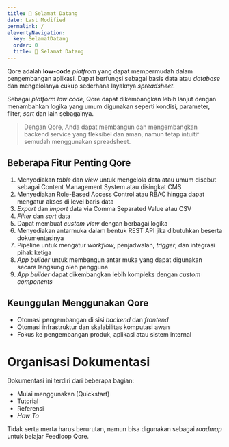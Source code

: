 ```yaml
---
title: 🤝 Selamat Datang
date: Last Modified
permalink: /
eleventyNavigation:
  key: SelamatDatang
  order: 0
  title: 🤝 Selamat Datang
---
```


Qore adalah **low-code** _platfrom_ yang dapat mempermudah dalam pengembangan aplikasi. Dapat berfungsi sebagai basis data atau _database_ dan mengelolanya cukup sederhana layaknya _spreadsheet_.

Sebagai _platform_ _low code_, Qore dapat dikembangkan lebih lanjut dengan menambahkan logika yang umum digunakan seperti kondisi, parameter, filter, _sort_ dan lain sebagainya.

> Dengan Qore, Anda dapat membangun dan mengembangkan backend service yang fleksibel dan aman, namun tetap intuitif semudah menggunakan spreadsheet.

## Beberapa Fitur Penting Qore

1. Menyediakan _table_ dan _view_ untuk mengelola data atau umum disebut sebagai Content Management System atau disingkat CMS
2. Menyediakan Role-Based Access Control atau RBAC hingga dapat mengatur akses di level baris data
3. _Export_ dan _import_ data via Comma Separated Value atau CSV
4. _Filter_ dan _sort_ data
5. Dapat membuat _custom view_ dengan berbagai logika
6. Menyediakan antarmuka dalam bentuk REST API jika dibutuhkan beserta dokumentasinya
7. Pipeline untuk mengatur _workflow_, penjadwalan, _trigger_, dan integrasi pihak ketiga
8. _App builder_ untuk membangun antar muka yang dapat digunakan secara langsung oleh pengguna
9. _App builder_ dapat dikembangkan lebih kompleks dengan _custom components_

## Keunggulan Menggunakan Qore

- Otomasi pengembangan di sisi _backend_ dan _frontend_
- Otomasi infrastruktur dan skalabilitas komputasi awan
- Fokus ke pengembangan produk, aplikasi atau sistem internal

# Organisasi Dokumentasi

Dokumentasi ini terdiri dari beberapa bagian:

- Mulai menggunakan (Quickstart)
- Tutorial
- Referensi
- _How To_

Tidak serta merta harus berurutan, namun bisa digunakan sebagai _roadmap_ untuk belajar Feedloop Qore.
